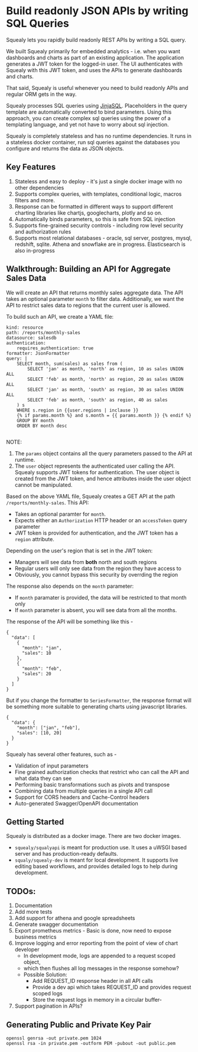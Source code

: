 # Build readonly JSON APIs by writing SQL Queries

Squealy lets you rapidly build readonly REST APIs by writing a SQL query. 

We built Squealy primarily for embedded analytics - i.e. when you want dashboards and charts as part of an existing application. The application generates a JWT token for the logged-in user. The UI authenticates with Squealy with this JWT token, and uses the APIs to generate dashboards and charts.

That said, Squealy is useful whenever you need to build readonly APIs and regular ORM gets in the way.

Squealy processes SQL queries using [JinjaSQL](https://github.com/hashedin/jinjasql). Placeholders in the query template are automatically converted to bind parameters. Using this approach, you can create complex sql queries using the power of a templating language, and yet not have to worry about sql injection.

Squealy is completely stateless and has no runtime dependencies. It runs in a stateless docker container, run sql queries against the databases you configure and returns the data as JSON objects.

## Key Features

1. Stateless and easy to deploy - it's just a single docker image with no other dependencies
1. Supports complex queries, with templates, conditional logic, macros filters and more.
1. Response can be formatted in different ways to support different charting libraries like chartjs, googlecharts, plotly and so on. 
1. Automatically binds parameters, so this is safe from SQL injection
1. Supports fine-grained security controls - including row level security and authorization rules
1. Supports most relational databases - oracle, sql server, postgres, mysql, redshift, sqlite. Athena and snowflake are in progress. Elasticsearch is also in-progress


## Walkthrough: Building an API for Aggregate Sales Data

We will create an API that returns monthly sales aggregate data. The API takes an optional parameter `month` to filter data. Additionally, we want the API to restrict sales data to regions that the current user is allowed.

To build such an API, we create a YAML file:

```
kind: resource
path: /reports/monthly-sales
datasource: salesdb
authentication:
    requires_authentication: true
formatter: JsonFormatter
query: |
    SELECT month, sum(sales) as sales from (
        SELECT 'jan' as month, 'north' as region, 10 as sales UNION ALL
        SELECT 'feb' as month, 'north' as region, 20 as sales UNION ALL
        SELECT 'jan' as month, 'south' as region, 30 as sales UNION ALL
        SELECT 'feb' as month, 'south' as region, 40 as sales
    ) s
    WHERE s.region in {{user.regions | inclause }}
    {% if params.month %} and s.month = {{ params.month }} {% endif %}
    GROUP BY month
    ORDER BY month desc


```

NOTE:

1. The `params` object contains all the query parameters passed to the API at runtime.
1. The `user` object represents the authenticated user calling the API. Squealy supports JWT tokens for authentication. The user object is created from the JWT token, and hence attributes inside the user object cannot be manipulated.

Based on the above YAML file, Squealy creates a GET API at the path `/reports/monthly-sales`. This API:
* Takes an optional paramter for `month`. 
* Expects either an `Authorization` HTTP header or an `accessToken` query parameter
* JWT token is provided for authentication, and the JWT token has a `region` attribute.

Depending on the user's region that is set in the JWT token:
* Managers will see data from **both** north and south regions
* Regular users will only see data from the region they have access to
* Obviously, you cannot bypass this security by overrding the region 

The response also depends on the `month` parameter:
* If `month` paramater is provided, the data will be restricted to that month only
* If `month` parameter is absent, you will see data from all the months.

The response of the API will be something like this - 

```
{
  "data": [
    {
      "month": "jan", 
      "sales": 10
    }, 
    {
      "month": "feb", 
      "sales": 20
    }
  ]
}
```


But if you change the formatter to `SeriesFormatter`, the response format will be something more suitable to generating charts using javascript libraries.

```
{
  "data": {
    "month": ["jan", "feb"], 
    "sales": [10, 20]
  }
}
```

Squealy has several other features, such as - 

* Validation of input parameters
* Fine grained authorization checks that restrict who can call the API and what data they can see
* Performing basic transformations such as pivots and transpose
* Combining data from multiple queries in a single API call
* Support for CORS headers and Cache-Control headers
* Auto-generated Swagger/OpenAPI documentation


## Getting Started

Squealy is distributed as a docker image. There are two docker images.

* `squealy/squalyapi` is meant for production use. It uses a uWSGI based server and has production-ready defaults.
* `squaly/squealy-dev` is meant for local development. It supports live editing based workflows, and provides detailed logs to help during development.


## TODOs:

1. Documentation
1. Add more tests
1. Add support for athena and google spreadsheets
1. Generate swagger documentation
1. Export prometheus metrics - Basic is done, now need to expose business metrics
1. Improve logging and error reporting from the point of view of chart developer
    - In development mode, logs are appended to a request scoped object, 
    - which then flushes all log messages in the response somehow?
    - Possible Solution: 
        - Add REQUEST_ID response header in all API calls
        - Provide a dev api which takes REQUEST_ID and provides request scoped logs
        - Store the request logs in memory in a circular buffer-
1. Support pagination in APIs?


## Generating Public and Private Key Pair

```
openssl genrsa -out private.pem 1024
openssl rsa -in private.pem -outform PEM -pubout -out public.pem
```
